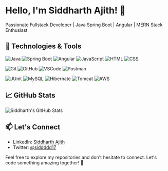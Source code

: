 # Hello, I'm Siddharth Ajith! 👋

Passionate Fullstack Developer | Java Spring Boot | Angular | MERN Stack Enthusiast


## 🔧 Technologies & Tools

![Java](https://img.shields.io/badge/Java-007396?style=for-the-badge&logo=java&logoColor=white)
![Spring Boot](https://img.shields.io/badge/Spring_Boot-6DB33F?style=for-the-badge&logo=spring&logoColor=white)
![Angular](https://img.shields.io/badge/Angular-DD0031?style=for-the-badge&logo=angular&logoColor=white)
![JavaScript](https://img.shields.io/badge/JavaScript-F7DF1E?style=for-the-badge&logo=javascript&logoColor=black)
![HTML](https://img.shields.io/badge/HTML-239120?style=for-the-badge&logo=html5&logoColor=white)
![CSS](https://img.shields.io/badge/CSS-1572B6?style=for-the-badge&logo=css3&logoColor=white)
<!--![TypeScript](https://img.shields.io/badge/TypeScript-3178C6?style=for-the-badge&logo=typescript&logoColor=white)-->
![Git](https://img.shields.io/badge/Git-F05032?style=for-the-badge&logo=git&logoColor=white)
![GitHub](https://img.shields.io/badge/GitHub-181717?style=for-the-badge&logo=github&logoColor=white)
![VSCode](https://img.shields.io/badge/VSCode-007ACC?style=for-the-badge&logo=visual-studio-code&logoColor=white)
![Postman](https://img.shields.io/badge/Postman-FF6C37?style=for-the-badge&logo=postman&logoColor=white)
<!---![Jasmine](https://img.shields.io/badge/Jasmine-8A4182?style=for-the-badge&logo=jasmine&logoColor=white)-->
![JUnit](https://img.shields.io/badge/JUnit-25A162?style=for-the-badge&logo=junit&logoColor=white)
![MySQL](https://img.shields.io/badge/MySQL-4479A1?style=for-the-badge&logo=mysql&logoColor=white)
![Hibernate](https://img.shields.io/badge/Hibernate-59666C?style=for-the-badge&logo=hibernate&logoColor=white)
![Tomcat](https://img.shields.io/badge/Tomcat-F8DC75?style=for-the-badge&logo=apache&logoColor=black)
![AWS](https://img.shields.io/badge/AWS-232F3E?style=for-the-badge&logo=amazon-aws&logoColor=white)


## 📈 GitHub Stats

![Siddharth's GitHub Stats](https://github-readme-stats.vercel.app/api?username=YourGitHubUsername&show_icons=true&hide_title=true&hide_border=true&count_private=true&theme=dark)

## 📫 Let's Connect

- LinkedIn: [Siddharth Ajith](https://www.linkedin.com/in/siddharthajith/)
- Twitter: [@siddddd17](https://twitter.com/siddddd17)

Feel free to explore my repositories and don't hesitate to connect. Let's code something amazing together! 🚀

